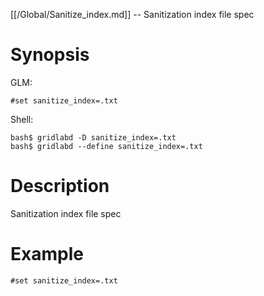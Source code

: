 [[/Global/Sanitize_index.md]] -- Sanitization index file spec

# Synopsis
GLM:
~~~
#set sanitize_index=.txt
~~~
Shell:
~~~
bash$ gridlabd -D sanitize_index=.txt
bash$ gridlabd --define sanitize_index=.txt
~~~

# Description

Sanitization index file spec

# Example

~~~
#set sanitize_index=.txt
~~~
